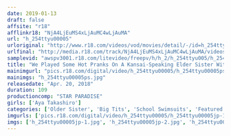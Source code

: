 ```yaml
---
date: 2019-01-13
draft: false
affsite: "r18"
afflinkr18: "NjA4LjEuMS4xLjAuMC4wLjAuMA"
url: "h_254ttyu00005"
urloriginal: "http://www.r18.com/videos/vod/movies/detail/-/id=h_254ttyu00005"
urlfinal: "http://media.r18.com/track/NjA4LjEuMS4xLjAuMC4wLjAuMA/videos/vod/movies/detail/-/id=h_254ttyu00005"
samplevid: "awspv3001.r18.com/litevideo/freepv/h/h_2/h_254ttyu005/h_254ttyu005_dmb_w.mp4"
title: "We Played Some Hot Pranks On A Kansai-Speaking Elder Sister With Colossal Tits Who Works At An Electronics Store Sayaka Takagi"
mainimgurl: "pics.r18.com/digital/video/h_254ttyu00005/h_254ttyu00005ps.jpg"
mainimgs: "h_254ttyu00005ps.jpg"
releasedate: "Apr. 20, 2018"
duration: 109
productioncomp: "STAR PARADISE"
girls: ['Aya Takashiro']
categories: ['Older Sister', 'Big Tits', 'School Swimsuits', 'Featured Actress', 'Pranks', 'Hi-Def']
imgurls: ['pics.r18.com/digital/video/h_254ttyu00005/h_254ttyu00005jp-1.jpg', 'pics.r18.com/digital/video/h_254ttyu00005/h_254ttyu00005jp-2.jpg', 'pics.r18.com/digital/video/h_254ttyu00005/h_254ttyu00005jp-3.jpg', 'pics.r18.com/digital/video/h_254ttyu00005/h_254ttyu00005jp-4.jpg', 'pics.r18.com/digital/video/h_254ttyu00005/h_254ttyu00005jp-5.jpg', 'pics.r18.com/digital/video/h_254ttyu00005/h_254ttyu00005jp-6.jpg', 'pics.r18.com/digital/video/h_254ttyu00005/h_254ttyu00005jp-7.jpg', 'pics.r18.com/digital/video/h_254ttyu00005/h_254ttyu00005jp-8.jpg', 'pics.r18.com/digital/video/h_254ttyu00005/h_254ttyu00005jp-9.jpg', 'pics.r18.com/digital/video/h_254ttyu00005/h_254ttyu00005jp-10.jpg', 'pics.r18.com/digital/video/h_254ttyu00005/h_254ttyu00005jp-11.jpg', 'pics.r18.com/digital/video/h_254ttyu00005/h_254ttyu00005jp-12.jpg', 'pics.r18.com/digital/video/h_254ttyu00005/h_254ttyu00005jp-13.jpg', 'pics.r18.com/digital/video/h_254ttyu00005/h_254ttyu00005jp-14.jpg', 'pics.r18.com/digital/video/h_254ttyu00005/h_254ttyu00005jp-15.jpg', 'pics.r18.com/digital/video/h_254ttyu00005/h_254ttyu00005jp-16.jpg', 'pics.r18.com/digital/video/h_254ttyu00005/h_254ttyu00005jp-17.jpg', 'pics.r18.com/digital/video/h_254ttyu00005/h_254ttyu00005jp-18.jpg', 'pics.r18.com/digital/video/h_254ttyu00005/h_254ttyu00005jp-19.jpg', 'pics.r18.com/digital/video/h_254ttyu00005/h_254ttyu00005jp-20.jpg']
imgs: ['h_254ttyu00005jp-1.jpg', 'h_254ttyu00005jp-2.jpg', 'h_254ttyu00005jp-3.jpg', 'h_254ttyu00005jp-4.jpg', 'h_254ttyu00005jp-5.jpg', 'h_254ttyu00005jp-6.jpg', 'h_254ttyu00005jp-7.jpg', 'h_254ttyu00005jp-8.jpg', 'h_254ttyu00005jp-9.jpg', 'h_254ttyu00005jp-10.jpg', 'h_254ttyu00005jp-11.jpg', 'h_254ttyu00005jp-12.jpg', 'h_254ttyu00005jp-13.jpg', 'h_254ttyu00005jp-14.jpg', 'h_254ttyu00005jp-15.jpg', 'h_254ttyu00005jp-16.jpg', 'h_254ttyu00005jp-17.jpg', 'h_254ttyu00005jp-18.jpg', 'h_254ttyu00005jp-19.jpg', 'h_254ttyu00005jp-20.jpg']
---
```


